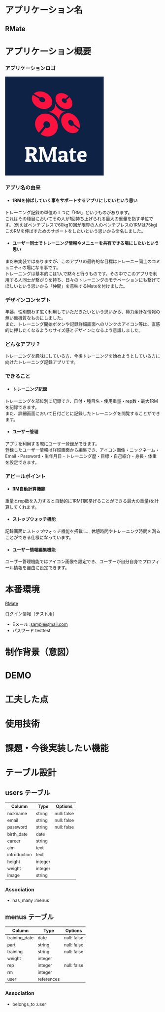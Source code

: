 # アプリケーション名	
## RMate



# アプリケーション概要
### アプリケーションロゴ
<img src="app/assets/images/logo.png" width="320">


### アプリ名の由来
- #### 1RMを伸ばしていく事をサポートするアプリにしたいという思い
トレーニング記録の単位の１つに「RM」というものがあります。  
これはその種目においてその人が1回持ち上げられる最大の重量を指す単位です。(例えばベンチプレスで60kg10回が限界の人のベンチプレスの1RMは75kg)  
このRMを伸ばすためのサポートをしたいという思いから命名しました。
- #### ユーザー同士でトレーニング情報やメニューを共有できる場にしたいという思い
まだ未実装ではありますが、このアプリの最終的な目標はトレーニー同士のコミュニティの場になる事です。  
トレーニングは基本的には1人で黙々と行うものです。その中でこのアプリを利用する人同士が繋がりを持ち、日々のトレーニングのモチベーションにも繋げてほしいという思いから「仲間」を意味するMateを付けました。

### デザインコンセプト
年齢、性別問わず広く利用していただきたいという思いから、極力余計な情報の無い無機質なものにしました。  
また、トレーニング開始ボタンや記録詳細画面へのリンクのアイコン等は、直感的に押したくなるようなサイズ感とデザインになるよう意識しました。




### どんなアプリ？
トレーニングを趣味にしている方、今後トレーニングを始めようとしている方に向けたトレーニング記録アプリです。  
### できること
- #### トレーニング記録
トレーニングを部位別に記録でき、日付・種目名・使用重量・rep数・最大1RMを記録できます。  
また、詳細画面において日付ごとに記録したトレーニングを閲覧することができます。
- #### ユーザー管理
アプリを利用する際にユーザー登録ができます。  
登録したユーザー情報は詳細画面から編集でき、アイコン画像・ニックネーム・Email・Password・生年月日・トレーニング歴・目標・自己紹介・身長・体重を設定できます。


### アピールポイント
- #### RM自動計算機能
重量とrep数を入力すると自動的に1RM(1回挙げることができる最大の重量)を計算してくれます。  
- #### ストップウォッチ機能
記録画面にストップウォッチ機能を搭載し、休憩時間やトレーニング時間を測ることができる仕様になっています。  
- #### ユーザー情報編集機能
ユーザー管理機能ではアイコン画像を設定でき、ユーザーが自分自身でプロフィール情報を自由に設定できます。

# 本番環境
[RMate](http://18.177.171.145)

ログイン情報（テスト用）
- Eメール :sample@mail.com
- パスワード testtest
# 制作背景（意図）
# DEMO
# 工夫した点
# 使用技術
# 課題・今後実装したい機能





# テーブル設計

## users テーブル

| Column     | Type   | Options     |
| ---------- | ------ | ----------- |
| nickname   | string | null: false |
| email      | string | null: false |
| password   | string | null: false |
| birth_date | date   |             |
| career     | string |             |
| aim        | text   |             |
| introduction | text   |             |
| height     | integer|             |
| weight     | integer|             |
| image     | string|             |

### Association
- has_many :menus



## menus テーブル

| Column       | Type       | Options     |
| ------------ | ---------- | ----------- |
| training_date| date       | null: false |
| part         | string     | null: false |
| training     | string     | null: false |
| weight       | integer    |             |
| rep          | integer    | null: false |
| rm           | integer    |             |
| user         | references |             |

### Association
- belongs_to :user